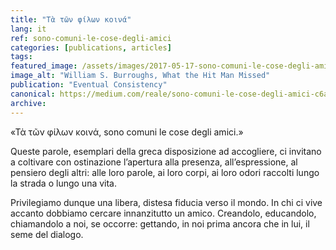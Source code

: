 ```yaml
---
title: "Τὰ τῶν φίλων κοινά"
lang: it
ref: sono-comuni-le-cose-degli-amici
categories: [publications, articles]
tags:
featured_image: /assets/images/2017-05-17-sono-comuni-le-cose-degli-amici.jpg
image_alt: "William S. Burroughs, What the Hit Man Missed"
publication: "Eventual Consistency"
canonical: https://medium.com/reale/sono-comuni-le-cose-degli-amici-c6a5d78bbc45
archive:
---
```


«Τὰ τῶν φίλων κοινά, sono comuni le cose degli amici.»

Queste parole, esemplari della greca disposizione ad accogliere, ci invitano a coltivare con ostinazione l’apertura alla presenza, all’espressione, al pensiero degli altri: alle loro parole, ai loro corpi, ai loro odori raccolti lungo la strada o lungo una vita.

Privilegiamo dunque una libera, distesa fiducia verso il mondo. In chi ci vive accanto dobbiamo cercare innanzitutto un amico. Creandolo, educandolo, chiamandolo a noi, se occorre: gettando, in noi prima ancora che in lui, il seme del dialogo.
